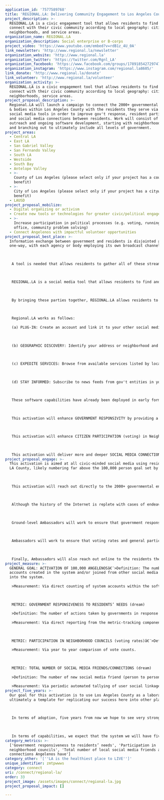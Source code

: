 ```yaml
---
application_id: '7577589768'
title: 'REGIONAL.LA: Delivering Community Engagement to Los Angeles County'
project_description: >-
  REGIONAL.LA is a civic engagement tool that allows residents to find and
  connect with their civic community according to local geography: cities,
  neighborhoods, and service areas.
organization_name: REGIONAL.LA
organization_description: Social enterprise or B-corps
project_video: 'https://www.youtube.com/embed?v=rdB1z_4U_0A'
link_newsletter: 'http://www.regional.la/newsletter'
organization_website: 'http://www.regional.la'
organization_twitter: 'https://twitter.com/Rgnl_LA'
organization_facebook: 'https://www.facebook.com/groups/178918542729747'
organization_instagram: 'https://www.instagram.com/regional.la8605/'
link_donate: 'http://www.regional.la/donate'
link_volunteer: 'http://www.regional.la/volunteer'
organization_activity: >-
  REGIONAL.LA is a civic engagement tool that allows residents to find and
  connect with their civic community according to local geography: cities,
  neighborhoods, service areas.
project_proposal_description: >-
  Regional.LA will launch a campaign to connect the 2000+ governmental agencies
  & bodies within Los Angeles County with the residents they serve via tailored
  social media tools in order to improve gov't response, resident participation,
  and social media connections between residents. Work will consist of in-person
  outreach and ongoing software development, starting with neighborhood councils
  and branching out to ultimately include all levels of government.
project_areas:
  - Central LA
  - East LA
  - San Gabriel Valley
  - San Fernando Valley
  - South LA
  - Westside
  - South Bay
  - Antelope Valley
  - >-
    County of Los Angeles (please select only if your project has a countywide
    benefit)
  - >-
    City of Los Angeles (please select only if your project has a citywide
    benefit)
  - LAUSD
project_proposal_mobilize:
  - Digital organizing or activism
  - Create new tools or technologies for greater civic/political engagement
  - >-
    Increase participation in political processes (e.g. voting, running for
    office, community problem solving)
  - Connect Angelenos with impactful volunteer opportunities
project_proposal_best_place: >-
  Information exchange between government and residents is disjointed and
  one-way, with each agency or body employing its own broadcast channel.
   
   
   
   A tool is needed that allows residents to gather all of these streams into a single flow and also to add their own voice in the dialogue.
   
   
   
   REGIONAL.LA is a social media tool that allows residents to find and connect with their civic community according to local geography: cities, neighborhoods, service areas.
   
   
   
   By bringing these parties together, REGIONAL.LA allows residents to obtain better response from their local governments, participate more meaningfully in their neighborhood councils and other bodies, and form more & deeper social media connections with other residents through shared participation.
   
   
   
   Regional.LA works as follows:
   
   (a) PLUG-IN: Create an account and link it to your other social media so that you may consume the experience in your preferred environment (Regional.LA means to work with other social media platforms rather than compete).
   
   
   
   (b) GEOGRAPHIC DISCOVERY: Identify your address or neighborhood and be presented with a list of gov't agencies & bodies operating in your area (this is accomplished by analyzing intersections between your area and the service areas of the gov't entities).
   
   
   
   (c) EXPEDITE SERVICES: Browse from available services listed by local gov't entities and submit any requested info that would expedite these services (Gov't can serve you better if they know you better). This can apply to utility initiation, emergency response, volunteer opportunities, etc. 
   
   
   
   (d) STAY INFORMED: Subscribe to news feeds from gov't entities in your area.
   
   
   
   These software capabilities have already been deployed in early form in select pilot areas, and over the course of the grant life cycle deployment will be expanded ultimately throughout all of Los Angeles County. In addition, deployment will be accompanied by a robust "ground game" of local ambassadors, drawn from local communities, and funded to actively promote adoption of the platform in their areas.
   
   
   
   This activation will enhance GOVERNMENT RESPONSIVITY by providing a venue for direct citizen/government connection: residents can discover and make themselves known to their local government agencies, facilitating better interactions. Furthermore, governments can post surveys & questionnaires and also advertise volunteer opportunities and services --residents can respond & register online to enhance government response.
   
   
   
   This activation will enhance CITIZEN PARTICIPATION (voting) in Neighborhood Councils by providing (a) a means for the Councils to have a higher profile amongst residents and deliver more value to residents, and (b) a means for Councils to actively advertise and facilitate voting opportunities.
   
   
   
   This activation will deliver more and deeper SOCIAL MEDIA CONNECTIONS among residents by providing new ways for them to participate together in activities of common interest, thus promoting direct residents-2-residents discovery.
project_proposal_engage: >-
  This activation is aimed at all civic-minded social media using residents in
  LA County, likely numbering far above the 100,000 person goal set by LA2050.
   
   
   
   This activation will reach out directly to the 2000+ governmental entities operating in LA County (starting with Neighborhood Councils and moving "up" from there) and utilize these entities as a vector to reach as many of the 10 million+ residents of LA County as possible. 
   
   
   
   Although the history of the Internet is replete with cases of endeavors that enjoyed instant success from viral adoption with no marketing required, this activation makes no such assumptions and instead includes a strong "ground-game" based upon in-person action at the Neighborhood Council level. 
   
   
   
   Ground-level Ambassadors will work to ensure that government responsivity to residents' needs is being positively impacted by dialoging with gov't agencies to discover their needs and assisting them in utilizing the tool for best effect. 
   
   
   
   Ambassadors will work to ensure that voting rates and general participation in Neighborhood Councils is positively impacted by similarly interfacing with Council Boards to understand needs and share best practices culled from other Councils. 
   
   
   
   Finally, Ambassadors will also reach out online to the residents themselves via online forums in order to monitor and understand how the tool is being adopted by individuals, and make recommendations back to Management towards improving end-user experiences.
project_measure: >-
  GENERAL GOAL: ACTIVATION OF 100,000 ANGELENOSâ€¨>Definition: The number of
  accounts created in the system and/or joined from other social media accounts
  into the system.
   
   >Measurement: Via direct counting of system accounts within the software system.
   
   
   
   METRIC: GOVERNMENT RESPONSIVENESS TO RESIDENTS’ NEEDS (dream)
   
   >Definition: The number of actions taken by governments in response to resident requests made through the software system (acknowledgement of request, followup activities, final resolution, etc).
   
   >Measurement: Via direct reporting from the metric-tracking component of the software system.
   
   
   
   METRIC: PARTICIPATION IN NEIGHBORHOOD COUNCILS (voting rates)â€¨>Definition: LA2050 has defined this metric as the voting rates in Neighborhood Councils.
   
   >Measurement: Via year to year comparison of vote counts.
   
   
   
   METRIC: TOTAL NUMBER OF SOCIAL MEDIA FRIENDS/CONNECTIONS (dream)
   
   >Definition: The number of new social media friend (person to person) and connection (person to group) links made via the system. 
   
   >Measurement: Via periodic automated tallying of user social linkages.
project_five_years: >-
  Our goal for this activation is to use Los Angeles County as a laboratory and
  ultimately a template for replicating our success here into other places. 
   
   
   
   In terms of adoption, five years from now we hope to see very strong adoption in Los Angeles County as well as numerous other regions, with the number of residents using the tool being equivalent to those presently utilizing generic social media for civic engagement (defined as social media users who are members of one or more neighborhood-themed interest groups). 
   
   
   
   In terms of capabilities, we expect that the system we will have five years from now will have evolved greatly from what we initially launch, with that evolution being strongly informed by feedback from our user base of residents and governments.
category_metrics: >-
  ['Government responsiveness to residents’ needs', 'Participation in
  neighborhood councils', 'Total number of local social media friends and
  connections Angelenos have']
category_other: '[''LA is the healthiest place to LIVE'']'
unique_identifier: zmtpwwws
category: connect
uri: /connect/regional-la/
order: 33
project_image: /assets/images/connect/regional-la.jpg
project_proposal_impact: []

---
```

